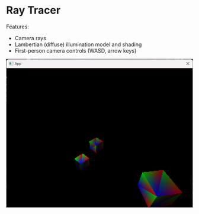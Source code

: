 # Ray Tracer

Features:
- Camera rays
- Lambertian (diffuse) illumination model and shading
- First-person camera controls (WASD, arrow keys)

![cubes](screenshot.png)
